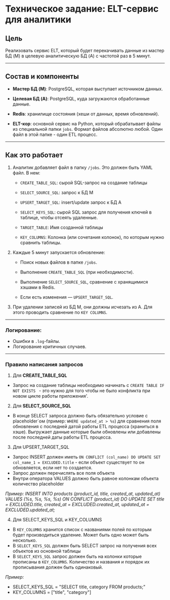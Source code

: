 # Техническое задание: ELT-сервис для аналитики

## Цель

Реализовать сервис ELT, который будет перекачивать данные из мастер БД (M) в целевую аналитическую БД (A) с частотой раз в 5 минут.

---

## Состав и компоненты

- **Мастер БД (M)**: PostgreSQL, которая выступает источником данных.
    
- **Целевая БД (A)**: PostgreSQL, куда загружаются обработанные данные.
    
- **Redis**: хранилище состояния (хеши от данных, время обновлений).
    
- **ELT-кор**: основной сервис на Python, который обрабатывает файлы из специальной папки `jobs`. Формат файлов абсолютно любой. Один файл в этой папке - один ETL процесс.

---

## Как это работает

1. Аналитик добавляет файл в папку `/jobs`. Это должен быть YAML файл. В нем:
    
    - `CREATE_TABLE_SQL`: сырой SQL-запрос на создание таблицы
        
    - `SELECT_SOURCE_SQL`: запрос к БД M
        
    - `UPSERT_TARGET_SQL`: insert/update запрос к БД A
        
    - `SELECT_KEYS_SQL`: сырой SQL запрос для получения ключей в таблице, чтобы отсеять удаленные.
		
	- `TARGET_TABLE`: Имя созданной таблицы
		
	- `KEY_COLUMNS`: Колонка (или сочетания колонок), по которым нужно сравнить таблицы.
	

2. Каждые 5 минут запускается обновление:
    
    - Поиск новых файлов в папке `/jobs`.
        
    - Выполнение `CREATE_TABLE_SQL` (при необходимости).
        
    - Выполнение `SELECT_SOURCE_SQL`, сравнение с хранящимися хэшами в Redis.
        
    - Если есть изменения — `UPSERT_TARGET_SQL`.
        
3. При удалении записей из БД M, они должны исчезать из A. Для этого проводить сравнение по `KEY COLUMNS`.
    

---
### Логирование:

- Ошибки в `.log`-fайлы.
- Логирование критичных случаев.
___

### Правило написания запросов

1. Для **CREATE_TABLE_SQL**

- Запрос на создание таблицы необходимо начинать с `CREATE TABLE IF NOT EXISTS ` - это нужно для того чтобы не было конфликта при новом цикле работы приложения'. 

2. Для **SELECT_SOURCE_SQL**

- В конце SELECT запроса должно быть обязательно условие с placeholder\`ом (пример: `WHERE updated_at > %s`) для сравнения поля обновления с последней датой работы ETL процесса (храниться в хэше). Выгружает данные которые были обновлены или добавлены после последней даты работы ETL процесса. 

3. Для UPSERT_TARGET_SQL

- Запрос INSERT должен иметь `ON CONFLICT (col_name) DO UPDATE SET col_name_1 = EXCLUDED.title` - если объект существует то он обновляется, если нет то создается. 
- Запрос должен перечислять все поля объекта
- Внутри оператора VALUES должно быть равное колонкам объекта количество placeholder

_Пример: INSERT INTO products (product_id, title, created_at, updated_at) VALUES (%s, %s, %s, %s) ON CONFLICT (product_id) DO UPDATE SET title = EXCLUDED.title, created_at = EXCLUDED.created_at, updated_at = EXCLUDED.updated_at;_

4. Для SELECT_KEYS_SQL и KEY_COLUMNS

- В `KEY_COLUMNS` хранится список с названиями полей по которым будет производиться удаление. Может быть одно может быть несколько.
- В `SELECT_KEYS_SQL` должен быть SELECT запрос на получения всех объектов из основной таблицы
- В `SELECT_KEYS_SQL` запрос должен быть на колонки которые прописаны в `KEY_COLUMNS`. Количество и названия и порядок их прописывания должен быть одинаковый. 

_Пример:_
- SELECT_KEYS_SQL = "SELECT title, category FROM products;"
- KEY_COLUMNS = ["title", "category"]
